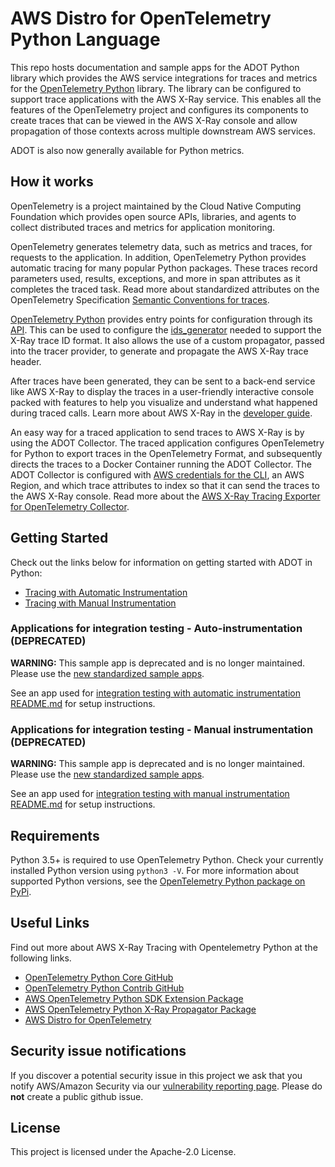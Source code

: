 # AWS Distro for OpenTelemetry Python Language

This repo hosts documentation and sample apps for the ADOT Python library which provides the AWS service integrations for traces and metrics for the [OpenTelemetry Python](https://github.com/open-telemetry/opentelemetry-python) library. The library can be configured to support trace applications with the AWS X-Ray service. This enables all the features of the OpenTelemetry project and configures its components to create traces that can be viewed in the AWS X-Ray console and allow propagation of those contexts across multiple downstream AWS services.

ADOT is also now generally available for Python metrics. 

## How it works

OpenTelemetry is a project maintained by the Cloud Native Computing Foundation which provides open source APIs, libraries, and agents to collect distributed traces and metrics for application monitoring.

OpenTelemetry generates telemetry data, such as metrics and traces, for requests to the application. In addition, OpenTelemetry Python provides automatic tracing for many popular Python packages. These traces record parameters used, results, exceptions, and more in span attributes as it completes the traced task. Read more about standardized attributes on the OpenTelemetry Specification [Semantic Conventions for traces](https://github.com/open-telemetry/opentelemetry-specification/tree/main/specification/trace/semantic_conventions).

[OpenTelemetry Python](https://github.com/open-telemetry/opentelemetry-python) provides entry points for configuration through its [API](https://github.com/open-telemetry/opentelemetry-python/tree/main/opentelemetry-api). This can be used to configure the [ids_generator](https://github.com/open-telemetry/opentelemetry-python/blob/65528f7534f1f5f2e8adc7520b6e696a84569c7d/opentelemetry-sdk/src/opentelemetry/sdk/trace/id_generator.py#L19) needed to support the X-Ray trace ID format. It also allows the use of a custom propagator, passed into the tracer provider, to generate and propagate the AWS X-Ray trace header.

After traces have been generated, they can be sent to a back-end service like AWS X-Ray to display the traces in a user-friendly interactive console packed with features to help you visualize and understand what happened during traced calls. Learn more about AWS X-Ray in the [developer guide](https://docs.aws.amazon.com/xray/latest/devguide/aws-xray.html).

An easy way for a traced application to send traces to AWS X-Ray is by using the ADOT Collector. The traced application configures OpenTelemetry for Python to export traces in the OpenTelemetry Format, and subsequently directs the traces to a Docker Container running the ADOT Collector. The ADOT Collector is configured with [AWS credentials for the CLI](https://docs.aws.amazon.com/cli/latest/userguide/cli-configure-files.html), an AWS Region, and which trace attributes to index so that it can send the traces to the AWS X-Ray console. Read more about the [AWS X-Ray Tracing Exporter for OpenTelemetry Collector](https://github.com/open-telemetry/opentelemetry-collector-contrib/tree/main/exporter/awsxrayexporter).


## Getting Started

Check out the links below for information on getting started with ADOT in Python:
- [Tracing with Automatic Instrumentation](https://aws-otel.github.io/docs/getting-started/python-sdk/trace-auto-instr)
- [Tracing with Manual Instrumentation](https://aws-otel.github.io/docs/getting-started/python-sdk/trace-manual-instr)



### Applications for integration testing - Auto-instrumentation (DEPRECATED)

**WARNING:** This sample app is deprecated and is no longer maintained.  Please use the [new standardized sample apps](https://github.com/aws-observability/aws-otel-community/tree/master/sample-apps).

See an app used for [integration testing with automatic instrumentation README.md](integration-test-apps/auto-instrumentation/flask/README.md) for setup instructions.


### Applications for integration testing - Manual instrumentation (DEPRECATED)

**WARNING:** This sample app is deprecated and is no longer maintained.  Please use the [new standardized sample apps](https://github.com/aws-observability/aws-otel-community/tree/master/sample-apps).

See an app used for [integration testing with manual instrumentation README.md](integration-test-apps/manual-instrumentation/flask/README.md) for setup instructions.


## Requirements

Python 3.5+ is required to use OpenTelemetry Python. Check your currently installed Python version using `python3 -V`.
For more information about supported Python versions, see the [OpenTelemetry Python package on PyPi](https://pypi.org/project/opentelemetry-api/).

## Useful Links

Find out more about AWS X-Ray Tracing with Opentelemetry Python at the
following links.

- [OpenTelemetry Python Core GitHub](https://github.com/open-telemetry/opentelemetry-python)
- [OpenTelemetry Python Contrib GitHub](https://github.com/open-telemetry/opentelemetry-python-contrib)
- [AWS OpenTelemetry Python SDK Extension Package](https://github.com/open-telemetry/opentelemetry-python-contrib/tree/main/sdk-extension/opentelemetry-sdk-extension-aws)
- [AWS OpenTelemetry Python X-Ray Propagator Package](https://github.com/open-telemetry/opentelemetry-python-contrib/tree/main/propagator/opentelemetry-propagator-aws-xray)
- [AWS Distro for OpenTelemetry](https://aws-otel.github.io/)

## Security issue notifications
If you discover a potential security issue in this project we ask that you notify AWS/Amazon Security via our [vulnerability reporting page](http://aws.amazon.com/security/vulnerability-reporting/). Please do **not** create a public github issue.

## License

This project is licensed under the Apache-2.0 License.
